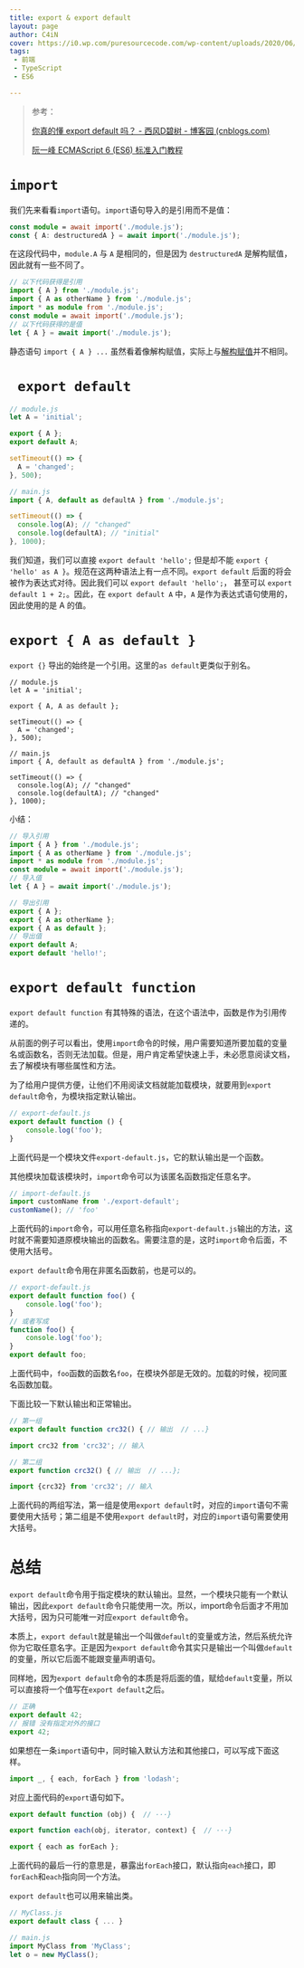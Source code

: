 ```yaml
---
title: export & export default
layout: page
author: C4iN
cover: https://i0.wp.com/puresourcecode.com/wp-content/uploads/2020/06/typescript-wallpaper.png?w=1920&ssl=1
tags:
 - 前端
 - TypeScript
 - ES6

---
```




> 参考：
>
> [你真的懂 export default 吗？ - 西风D碧树 - 博客园 (cnblogs.com)](https://www.cnblogs.com/everfind/p/export-default.html)
>
> [阮一峰 ECMAScript 6 (ES6) 标准入门教程](https://www.bookstack.cn/read/es6-3rd/spilt.6.docs-module.md)

# `import`

我们先来看看`import`语句。`import`语句导入的是引用而不是值：

```typescript
const module = await import('./module.js');
const { A: destructuredA } = await import('./module.js');
```

在这段代码中，`module.A` 与 `A` 是相同的，但是因为 `destructuredA` 是解构赋值，因此就有一些不同了。

```typescript
// 以下代码获得是引用
import { A } from './module.js';
import { A as otherName } from './module.js';
import * as module from './module.js';
const module = await import('./module.js');
// 以下代码获得的是值
let { A } = await import('./module.js');
```

静态语句 `import { A } ...` 虽然看着像解构赋值，实际上与[解构赋值](https://developer.mozilla.org/zh-CN/docs/Web/JavaScript/Reference/Operators/Destructuring_assignment)并不相同。

# ` export default`

```typescript
// module.js
let A = 'initial';

export { A };
export default A;

setTimeout(() => {
  A = 'changed';
}, 500);

// main.js
import { A, default as defaultA } from './module.js';

setTimeout(() => {
  console.log(A); // "changed"
  console.log(defaultA); // "initial"
}, 1000);
```

我们知道，我们可以直接 `export default 'hello';` 但是却不能 `export { 'hello' as A }`。规范在这两种语法上有一点不同。`export default` 后面的将会被作为表达式对待。因此我们可以 `export default 'hello';`， 甚至可以 `export default 1 + 2;`。因此，在 `export default A` 中，`A` 是作为表达式语句使用的，因此使用的是 A 的值。

# `export { A as default }`

`export {}` 导出的始终是一个引用。这里的`as default`更类似于别名。

```
// module.js
let A = 'initial';

export { A, A as default };

setTimeout(() => {
  A = 'changed';
}, 500);

// main.js
import { A, default as defaultA } from './module.js';

setTimeout(() => {
  console.log(A); // "changed"
  console.log(defaultA); // "changed"
}, 1000);

```

小结：

```typescript
// 导入引用
import { A } from './module.js';
import { A as otherName } from './module.js';
import * as module from './module.js';
const module = await import('./module.js');
// 导入值
let { A } = await import('./module.js');

// 导出引用
export { A };
export { A as otherName };
export { A as default };
// 导出值
export default A;
export default 'hello!';
```

# `export default function` 

`export default function` 有其特殊的语法，在这个语法中，函数是作为引用传递的。

从前面的例子可以看出，使用`import`命令的时候，用户需要知道所要加载的变量名或函数名，否则无法加载。但是，用户肯定希望快速上手，未必愿意阅读文档，去了解模块有哪些属性和方法。

为了给用户提供方便，让他们不用阅读文档就能加载模块，就要用到`export default`命令，为模块指定默认输出。

```typescript
// export-default.js
export default function () {  
	console.log('foo');
}
```

上面代码是一个模块文件`export-default.js`，它的默认输出是一个函数。

其他模块加载该模块时，`import`命令可以为该匿名函数指定任意名字。

```typescript
// import-default.js
import customName from './export-default';
customName(); // 'foo'
```

上面代码的`import`命令，可以用任意名称指向`export-default.js`输出的方法，这时就不需要知道原模块输出的函数名。需要注意的是，这时`import`命令后面，不使用大括号。

`export default`命令用在非匿名函数前，也是可以的。

```typescript
// export-default.js
export default function foo() {  
	console.log('foo');
}
// 或者写成
function foo() {  
	console.log('foo');
}
export default foo;
```

上面代码中，`foo`函数的函数名`foo`，在模块外部是无效的。加载的时候，视同匿名函数加载。

下面比较一下默认输出和正常输出。

```typescript
// 第一组
export default function crc32() { // 输出  // ...}

import crc32 from 'crc32'; // 输入

// 第二组
export function crc32() { // 输出  // ...};

import {crc32} from 'crc32'; // 输入
```

上面代码的两组写法，第一组是使用`export default`时，对应的`import`语句不需要使用大括号；第二组是不使用`export default`时，对应的`import`语句需要使用大括号。

# 总结

`export default`命令用于指定模块的默认输出。显然，一个模块只能有一个默认输出，因此`export default`命令只能使用一次。所以，import命令后面才不用加大括号，因为只可能唯一对应`export default`命令。

本质上，`export default`就是输出一个叫做`default`的变量或方法，然后系统允许你为它取任意名字。正是因为`export default`命令其实只是输出一个叫做`default`的变量，所以它后面不能跟变量声明语句。

同样地，因为`export default`命令的本质是将后面的值，赋给`default`变量，所以可以直接将一个值写在`export default`之后。

```typescript
// 正确
export default 42;
// 报错 没有指定对外的接口
export 42;
```

如果想在一条`import`语句中，同时输入默认方法和其他接口，可以写成下面这样。

```typescript
import _, { each, forEach } from 'lodash';
```

对应上面代码的`export`语句如下。

```typescript
export default function (obj) {  // ···}

export function each(obj, iterator, context) {  // ···}

export { each as forEach };
```

上面代码的最后一行的意思是，暴露出`forEach`接口，默认指向`each`接口，即`forEach`和`each`指向同一个方法。

`export default`也可以用来输出类。

```typescript
// MyClass.js
export default class { ... }

// main.js
import MyClass from 'MyClass';
let o = new MyClass();
```





























